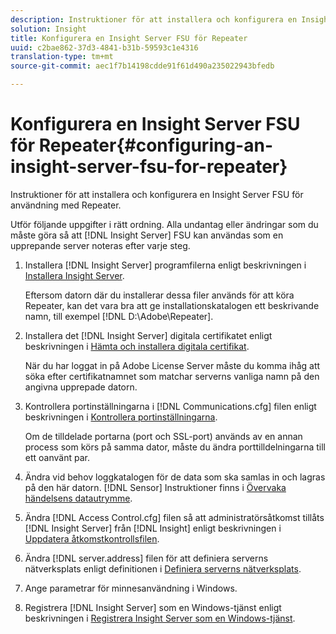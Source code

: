 ```yaml
---
description: Instruktioner för att installera och konfigurera en Insight Server FSU för användning med Repeater.
solution: Insight
title: Konfigurera en Insight Server FSU för Repeater
uuid: c2bae862-37d3-4841-b31b-59593c1e4316
translation-type: tm+mt
source-git-commit: aec1f7b14198cdde91f61d490a235022943bfedb

---
```



# Konfigurera en Insight Server FSU för Repeater{#configuring-an-insight-server-fsu-for-repeater}

Instruktioner för att installera och konfigurera en Insight Server FSU för användning med Repeater.

Utför följande uppgifter i rätt ordning. Alla undantag eller ändringar som du måste göra så att [!DNL Insight Server] FSU kan användas som en upprepande server noteras efter varje steg.

1. Installera [!DNL Insight Server] programfilerna enligt beskrivningen i [Installera Insight Server](../../../../home/c-inst-svr/c-install-ins-svr/c-install-ins-svr.md#concept-1c796b4ca427474f99ec6ba34d8254cd).

   Eftersom datorn där du installerar dessa filer används för att köra Repeater, kan det vara bra att ge installationskatalogen ett beskrivande namn, till exempel [!DNL D:\Adobe\Repeater].

1. Installera det [!DNL Insight Server] digitala certifikatet enligt beskrivningen i [Hämta och installera digitala certifikat](../../../../home/c-inst-svr/c-install-ins-svr/t-install-proc-inst-svr-dpu/c-dnld-dgtl-cert/c-dnld-dgtl-cert.md#concept-4f79c240492f4e52b6375b4b3bbefa17).

   När du har loggat in på Adobe License Server måste du komma ihåg att söka efter certifikatnamnet som matchar serverns vanliga namn på den angivna upprepade datorn.

1. Kontrollera portinställningarna i [!DNL Communications.cfg] filen enligt beskrivningen i [Kontrollera portinställningarna](../../../../home/c-inst-svr/c-install-ins-svr/t-install-proc-inst-svr-dpu/t-chk-pt-stgs.md#task-a91191b0a19e4437aa535a27c734ae64).

   Om de tilldelade portarna (port och SSL-port) används av en annan process som körs på samma dator, måste du ändra porttilldelningarna till ett oanvänt par.

1. Ändra vid behov loggkatalogen för de data som ska samlas in och lagras på den här datorn. [!DNL Sensor] Instruktioner finns i [Övervaka händelsens datautrymme](../../../../home/c-inst-svr/c-admin-inst-svr/c-mntr-disk-spc/t-mntr-evt-data-spc.md#task-a54d4bd16b96437f943cd09e5d848440).
1. Ändra [!DNL Access Control.cfg] filen så att administratörsåtkomst tillåts [!DNL Insight Server] från [!DNL Insight] enligt beskrivningen i [Uppdatera åtkomstkontrollsfilen](../../../../home/c-inst-svr/c-install-ins-svr/t-install-proc-inst-svr-dpu/c-updt-accss-ctrl-file.md#concept-fb9aa0c0e0664c018528f56d01c4808d).
1. Ändra [!DNL server.address] filen för att definiera serverns nätverksplats enligt definitionen i [Definiera serverns nätverksplats](../../../../home/c-inst-svr/c-install-ins-svr/t-install-proc-inst-svr-dpu/c-svrs-ntwk-loc/c-svrs-ntwk-loc.md#concept-87dd2aa3448c415ca1285bc445a8c649).
1. Ange parametrar för minnesanvändning i Windows.
1. Registrera [!DNL Insight Server] som en Windows-tjänst enligt beskrivningen i [Registrera Insight Server som en Windows-tjänst](../../../../home/c-inst-svr/c-install-ins-svr/t-install-proc-inst-svr-dpu/c-reg-wdws-svc.md#concept-f2c7aa891d544a2595aa01d0d796a540).
